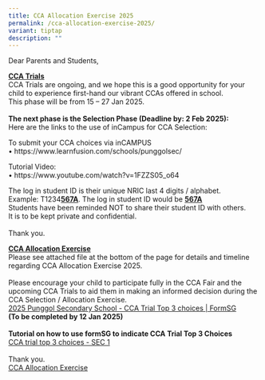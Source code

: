 ```yaml
---
title: CCA Allocation Exercise 2025
permalink: /cca-allocation-exercise-2025/
variant: tiptap
description: ""
---
```

<p>Dear Parents and Students,
<br>
</p>
<p><strong><u>CCA Trials</u></strong>
<br>CCA Trials are ongoing, and we hope this is a good opportunity for your
child to experience first-hand our vibrant CCAs offered in school. &nbsp;
<br>This phase will be from 15 – 27 Jan 2025.
<br>
<br><strong>The next phase is the Selection Phase (Deadline by: 2 Feb 2025):</strong>
<br>Here are the links to the use of inCampus for CCA Selection:</p>
<p>To submit your CCA choices via inCAMPUS
<br>• <a rel="noopener noreferrer nofollow" target="_blank">https://www.learnfusion.com/schools/punggolsec/</a>
</p>
<p>Tutorial Video:
<br>•&nbsp;<a rel="noopener noreferrer nofollow" target="_blank">https://www.youtube.com/watch?v=1FZZS05_o64<br></a>
</p>
<p>The log in student ID is their unique NRIC last 4 digits / alphabet.
<br>Example: T1234<strong><u>567A</u></strong>. The log in student ID would
be <strong><u>567A</u></strong>
<br>Students have been reminded NOT to share their student ID with others.
<br>It is to be kept private and confidential.
<br>
<br>Thank you.</p>
<p></p>
<p><strong><u>CCA Allocation Exercise</u></strong>
<br>Please see attached file at the bottom of the page for details and timeline
regarding CCA Allocation Exercise 2025.
<br>
<br>Please encourage your child to participate fully in the CCA Fair and the
upcoming CCA Trials to aid them in making an informed decision during the
CCA Selection / Allocation Exercise.
<br><a href="https://form.gov.sg/677bab54f394560fffdbaf76" rel="noopener noreferrer nofollow" target="_blank">2025 Punggol Secondary School - CCA Trial Top 3 choices | FormSG</a>
<br><strong>(To be completed by 12 Jan 2025)</strong>
<br>
<br><strong>Tutorial on how to use formSG to indicate CCA Trial Top 3 Choices </strong>
<br><a href="https://www.youtube.com/watch?v=UzlbObpc2vY" rel="noopener noreferrer nofollow" target="_blank">CCA trial top 3 choices - SEC 1</a>
<br>
<br>Thank you.
<br><a href="/files/CCA_Briefing_07012025_students.pdf" rel="noopener nofollow" target="_blank">CCA Allocation Exercise</a>
</p>